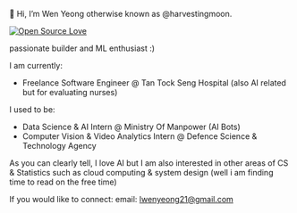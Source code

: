 👋 Hi, I’m Wen Yeong otherwise known as @harvestingmoon.

[![Open Source Love](https://badges.frapsoft.com/os/v3/open-source.png?v=103)](https://github.com/ellerbrock/open-source-badges/)


passionate builder and ML enthusiast :) 

I am currently: 
- Freelance Software Engineer @ Tan Tock Seng Hospital (also AI related but for evaluating nurses)

I used to be: 
- Data Science & AI Intern @ Ministry Of Manpower (AI Bots)
- Computer Vision & Video Analytics Intern @ Defence Science & Technology Agency

As you can clearly tell, I love AI but I am also interested in other areas of CS & Statistics such as cloud computing & system design (well i am finding time to read on the free time)

If you would like to connect:
email: lwenyeong21@gmail.com 


